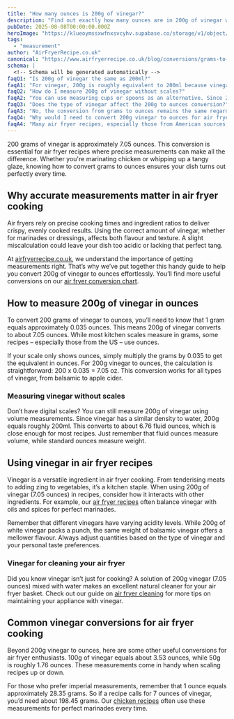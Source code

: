 ```yaml
---
title: "How many ounces is 200g of vinegar?"
description: "Find out exactly how many ounces are in 200g of vinegar with this simple conversion guide. Perfect for air fryer recipes and precise measurements."
pubDate: 2025-08-08T00:00:00.000Z
heroImage: "https://klueoymssxwfnxsvcyhv.supabase.co/storage/v1/object/public/Shmucket/how-many-ounces-is-200g-of-vinegar.webp"
tags:
  - "measurement"
author: "AirFryerRecipe.co.uk"
canonical: "https://www.airfryerrecipe.co.uk/blog/conversions/grams-to-ounces/how-many-ounces-is-200g-of-vinegar"
schema: |
  <!-- Schema will be generated automatically -->
faqQ1: "Is 200g of vinegar the same as 200ml?"
faqA1: "For vinegar, 200g is roughly equivalent to 200ml because vinegar has a similar density to water. However, this can vary slightly depending on the type and temperature of the vinegar. For precise measurements in air fryer recipes, it's best to use a kitchen scale."
faqQ2: "How do I measure 200g of vinegar without scales?"
faqA2: "You can use measuring cups or spoons as an alternative. Since 200g of vinegar is about 200ml, that's just under one metric cup (250ml). Alternatively, use 13.5 tablespoons (15ml each) to approximate 200g. Remember that volume measurements may not be as accurate as weighing for recipes requiring precision."
faqQ3: "Does the type of vinegar affect the 200g to ounces conversion?"
faqA3: "No, the conversion from grams to ounces remains the same regardless of vinegar type. Whether you're using white, apple cider, or balsamic vinegar, 200g will always equal about 7.05 ounces. However, different vinegars have varying densities which might affect volume measurements."
faqQ4: "Why would I need to convert 200g vinegar to ounces for air fryer cooking?"
faqA4: "Many air fryer recipes, especially those from American sources, use ounces rather than grams. Converting 200g vinegar to ounces (7.05 oz) ensures you use the correct amount for marinades, glazes, or cleaning solutions. Precise measurements help achieve consistent results in your air fried dishes."
---
```

<p>200 grams of vinegar is approximately 7.05 ounces. This conversion is essential for air fryer recipes where precise measurements can make all the difference. Whether you're marinating chicken or whipping up a tangy glaze, knowing how to convert grams to ounces ensures your dish turns out perfectly every time.</p>

<h2>Why accurate measurements matter in air fryer cooking</h2>
<p>Air fryers rely on precise cooking times and ingredient ratios to deliver crispy, evenly cooked results. Using the correct amount of vinegar, whether for marinades or dressings, affects both flavour and texture. A slight miscalculation could leave your dish too acidic or lacking that perfect tang.</p>
<p>At <a href=https://www.airfryerrecipe.co.uk>airfryerrecipe.co.uk</a>, we understand the importance of getting measurements right. That’s why we’ve put together this handy guide to help you convert 200g of vinegar to ounces effortlessly. You’ll find more useful conversions on our <a href=https://www.airfryerrecipe.co.uk/air-fryer-conversion-chart>air fryer conversion chart</a>.</p>

<h2>How to measure 200g of vinegar in ounces</h2>
<p>To convert 200 grams of vinegar to ounces, you’ll need to know that 1 gram equals approximately 0.035 ounces. This means 200g of vinegar converts to about 7.05 ounces. While most kitchen scales measure in grams, some recipes – especially those from the US – use ounces.</p>
<p>If your scale only shows ounces, simply multiply the grams by 0.035 to get the equivalent in ounces. For 200g vinegar to ounces, the calculation is straightforward: 200 x 0.035 = 7.05 oz. This conversion works for all types of vinegar, from balsamic to apple cider.</p>

<h3>Measuring vinegar without scales</h3>
<p>Don’t have digital scales? You can still measure 200g of vinegar using volume measurements. Since vinegar has a similar density to water, 200g equals roughly 200ml. This converts to about 6.76 fluid ounces, which is close enough for most recipes. Just remember that fluid ounces measure volume, while standard ounces measure weight.</p>

<h2>Using vinegar in air fryer recipes</h2>
<p>Vinegar is a versatile ingredient in air fryer cooking. From tenderising meats to adding zing to vegetables, it’s a kitchen staple. When using 200g of vinegar (7.05 ounces) in recipes, consider how it interacts with other ingredients. For example, our <a href=https://www.airfryerrecipe.co.uk/recipes>air fryer recipes</a> often balance vinegar with oils and spices for perfect marinades.</p>
<p>Remember that different vinegars have varying acidity levels. While 200g of white vinegar packs a punch, the same weight of balsamic vinegar offers a mellower flavour. Always adjust quantities based on the type of vinegar and your personal taste preferences.</p>

<h3>Vinegar for cleaning your air fryer</h3>
<p>Did you know vinegar isn’t just for cooking? A solution of 200g vinegar (7.05 ounces) mixed with water makes an excellent natural cleaner for your air fryer basket. Check out our guide on <a href=https://www.airfryerrecipe.co.uk/air-fryer-cleaner>air fryer cleaning</a> for more tips on maintaining your appliance with vinegar.</p>

<h2>Common vinegar conversions for air fryer cooking</h2>
<p>Beyond 200g vinegar to ounces, here are some other useful conversions for air fryer enthusiasts. 100g of vinegar equals about 3.53 ounces, while 50g is roughly 1.76 ounces. These measurements come in handy when scaling recipes up or down.</p>
<p>For those who prefer imperial measurements, remember that 1 ounce equals approximately 28.35 grams. So if a recipe calls for 7 ounces of vinegar, you’d need about 198.45 grams. Our <a href=https://www.airfryerrecipe.co.uk/recipe-category/chicken>chicken recipes</a> often use these measurements for perfect marinades every time.</p>

